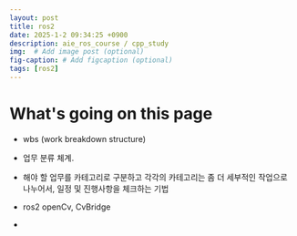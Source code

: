 ```yaml
---
layout: post
title: ros2
date: 2025-1-2 09:34:25 +0900
description: aie_ros_course / cpp_study
img:  # Add image post (optional)
fig-caption: # Add figcaption (optional)
tags: [ros2]
---
```

# What's going on this page

* wbs (work breakdown structure)
 * 업무 분류 체계.
 * 해야 할 업무를 카테고리로 구분하고 각각의 카테고리는 좀 더 세부적인 작업으로 나누어서, 일정 및 진행사항을 체크하는 기법

* ros2 openCv, CvBridge
 *
